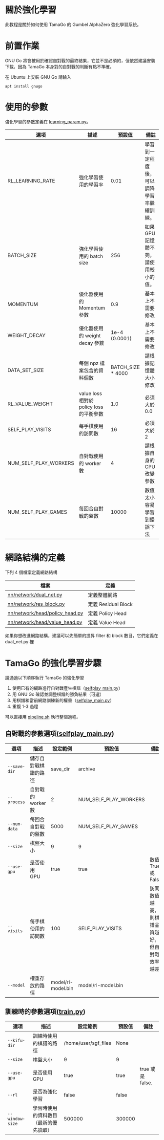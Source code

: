 # 關於強化學習

此教程是關於如何使用 TamaGo 的 Gumbel AlphaZero 強化學習系統。

# 前置作業

GNU Go 將會被用於確認自對戰的最終結果，它並不是必須的，但依然建議安裝下載，因為 TamaGo 本身對的自對戰的判斷有點不準確。

在 Ubuntu 上安裝 GNU Go 請輸入

~~~
apt install gnugo
~~~

# 使用的參數

強化學習的參數定義在 [learning_param.py](../../learning_param.py)。

| 選項 | 描述 | 預設值 | 備註 |
| --- | --- | --- | --- |
| RL_LEARNING_RATE | 強化學習使用的學習率 | 0.01 | 學習到一定程度後，可以調降學習率繼續訓練。 |
| BATCH_SIZE | 強化學習使用的 batch size | 256 | 如果 GPU 記憶體不夠，請使用較小的值。 |
| MOMENTUM | 優化器使用的 Momentum 參數 | 0.9 | 基本上不需要修改 |
| WEIGHT_DECAY | 優化器使用的 weight decay 參數 | 1e-4 (0.0001) | 基本上不需要修改  |
| DATA_SET_SIZE | 每個 npz 檔案包含的資料個數 | BATCH_SIZE * 4000 | 請根據記憶體大小修改 |
| RL_VALUE_WEIGHT | value loss 相對於 policy loss 的平衡參數 | 1.0 | 必須大於 0.0 |
| SELF_PLAY_VISITS | 每手棋使用的訪問數 | 16 | 必須大於 2 |
| NUM_SELF_PLAY_WORKERS | 自對戰使用的 worker 數 | 4 | 請根據自身的 CPU 改變參數 |
| NUM_SELF_PLAY_GAMES | 每回合自對戰的盤數 | 10000 | 數值太小容易學習到錯誤下法 |

# 網路結構的定義

下列 4 個檔案定義網路結構

| 檔案 | 定義 |
| --- | --- |
| [nn/network/dual_net.py](../../nn/network/dual_net.py) | 定義整體網路 |
| [nn/network/res_block.py](../../nn/network/res_block.py) | 定義 Residual Block |
| [nn/network/head/policy_head.py](../../nn/network/head/policy_head.py) | 定義 Policy Head |
| [nn/network/head/value_head.py](../../nn/network/head/value_head.py) | 定義 Value Head |

如果你想改進網路結構，建議可以先簡單的提昇 filter 和 block 數目，它們定義在 dual_net.py 裡

# TamaGo 的強化學習步驟

請通過以下順序執行 TamaGo 的強化學習

1. 使用已有的網路進行自對戰產生棋譜（[selfplay_main.py](../../selfplay_main.py)）
2. 用 GNU Go 確認並調整棋譜的勝負結果（可選）
3. 用棋譜和當前網路訓練新的權重（[selfplay_main.py](../../selfplay_main.py)）
4. 重複 1-3 過程

可以直接用 [pipeline.sh](../../pipeline.sh) 執行整個過程。


## 自對戰的參數選項([selfplay_main.py](../../selfplay_main.py))

| 選項 | 描述 | 設定範例 | 預設值 | 備註 |
| --- | --- | --- | --- | --- |
| `--save-dir` | 儲存自對戰棋譜的路徑 | save_dir | archive | |
| `--process` | 自對戰的 worker 數 | 2 | NUM_SELF_PLAY_WORKERS | |
| `--num-data` | 每回合自對戰的盤數 | 5000 | NUM_SELF_PLAY_GAMES | |
| `--size` | 棋盤大小 | 9 | 9 | |
| `--use-gpu` | 是否使用 GPU | true | true | 數值 True 或 False |
| `--visits` | 每手棋使用的訪問數 | 100 | SELF_PLAY_VISITS |訪問數值越高，則棋譜品質越好，但自對戰效率越差 |
| `--model` |  權重存放的路徑 | model/rl-model.bin | model/rl-model.bin | |

## 訓練時的參數選項([train.py](../../train.py))

| 選項 | 描述 | 設定範例 | 預設值 | 備註 |
| --- | --- | --- | --- | --- |
| `--kifu-dir` | 訓練時使用的棋譜的路徑 | /home/user/sgf_files | None | |
| `--size` | 棋盤大小 | 9 | 9 |  |
| `--use-gpu` | 是否使用 GPU | true | true |  true 或是 false. |
| `--rl` | 是否為強化學習 | false | false |  |
| `--window-size` | 學習時使用的資料數目（最新的優先讀取）  | 500000 | 300000 | |

